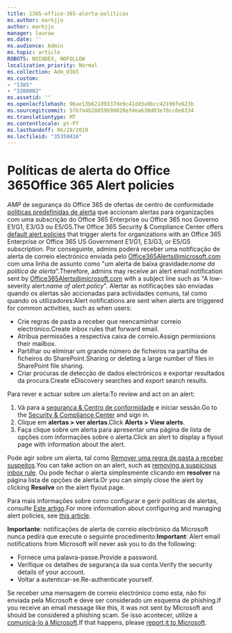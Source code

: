 ```yaml
---
title: 1385-office-365-alerta-políticas
ms.author: markjjo
author: markjjo
manager: lauraw
ms.date: ''
ms.audience: Admin
ms.topic: article
ROBOTS: NOINDEX, NOFOLLOW
localization_priority: Normal
ms.collection: Adm_O365
ms.custom:
- "1385"
- "3200002"
ms.assetid: ''
ms.openlocfilehash: 96ae13b62109337de9c41dd3a9bcc42196fe623b
ms.sourcegitcommit: 5fb7a4b28859690020efdea630d03e70cc0e6334
ms.translationtype: MT
ms.contentlocale: pt-PT
ms.lasthandoff: 06/28/2019
ms.locfileid: "35359416"
---
```

# <a name="office-365-alert-policies"></a><span data-ttu-id="dd7fb-102">Políticas de alerta do Office 365</span><span class="sxs-lookup"><span data-stu-id="dd7fb-102">Office 365 Alert policies</span></span>

<span data-ttu-id="dd7fb-103">_AMP_ de segurança do Office 365 de ofertas de centro de conformidade [políticas predefinidas de alerta](https://docs.microsoft.com/office365/securitycompliance/alert-policies#default-alert-policies) que accionam alertas para organizações com uma subscrição do Office 365 Enterprise ou Office 365 nos Governo E1/G1, E3/G3 ou E5/G5.</span><span class="sxs-lookup"><span data-stu-id="dd7fb-103">The Office 365 Security & Compliance Center offers [default alert policies](https://docs.microsoft.com/office365/securitycompliance/alert-policies#default-alert-policies) that trigger alerts for organizations with an Office 365 Enterprise or Office 365 US Government E1/G1, E3/G3, or E5/G5 subscription.</span></span> <span data-ttu-id="dd7fb-104">Por conseguinte, admins poderá receber uma notificação de alerta de correio electrónico enviada pelo Office365Alerts@microsoft.com com uma linha de assunto como "um alerta de baixa gravidade:*nome da política de alerta*".</span><span class="sxs-lookup"><span data-stu-id="dd7fb-104">Therefore, admins may receive an alert email notification sent by Office365Alerts@microsoft.com with a subject line such as "A low-severity alert:*name of alert policy*".</span></span> <span data-ttu-id="dd7fb-105">Alertar as notificações são enviadas quando os alertas são accionadas para actividades comuns, tal como quando os utilizadores:</span><span class="sxs-lookup"><span data-stu-id="dd7fb-105">Alert notifications are sent when alerts are triggered for common activities, such as when users:</span></span>

- <span data-ttu-id="dd7fb-106">Crie regras de pasta a receber que reencaminhar correio electrónico.</span><span class="sxs-lookup"><span data-stu-id="dd7fb-106">Create inbox rules that forward email.</span></span>
- <span data-ttu-id="dd7fb-107">Atribua permissões a respectiva caixa de correio.</span><span class="sxs-lookup"><span data-stu-id="dd7fb-107">Assign permissions their mailbox.</span></span>
- <span data-ttu-id="dd7fb-108">Partilhar ou eliminar um grande número de ficheiros na partilha de ficheiros do SharePoint.</span><span class="sxs-lookup"><span data-stu-id="dd7fb-108">Sharing or deleting a large number of files in SharePoint file sharing.</span></span>
- <span data-ttu-id="dd7fb-109">Criar procuras de detecção de dados electrónicos e exportar resultados da procura.</span><span class="sxs-lookup"><span data-stu-id="dd7fb-109">Create eDiscovery searches and export search results.</span></span>

<span data-ttu-id="dd7fb-110">Para rever e actuar sobre um alerta:</span><span class="sxs-lookup"><span data-stu-id="dd7fb-110">To review and act on an alert:</span></span>

1. <span data-ttu-id="dd7fb-111">Vá para a [segurança & Centro de conformidade](https://protection.office.com) e iniciar sessão.</span><span class="sxs-lookup"><span data-stu-id="dd7fb-111">Go to the [Security & Compliance Center](https://protection.office.com) and sign in.</span></span>
2. <span data-ttu-id="dd7fb-112">Clique em **alertas > ver alertas**.</span><span class="sxs-lookup"><span data-stu-id="dd7fb-112">Click **Alerts > View alerts**.</span></span>
3. <span data-ttu-id="dd7fb-113">Faça clique sobre um alerta para apresentar uma página de lista de opções com informações sobre o alerta.</span><span class="sxs-lookup"><span data-stu-id="dd7fb-113">Click an alert to display a flyout page with information about the alert.</span></span>

<span data-ttu-id="dd7fb-114">Pode agir sobre um alerta, tal como [Remover uma regra de pasta a receber suspeitos](https://docs.microsoft.com/office365/securitycompliance/responding-to-a-compromised-email-account).</span><span class="sxs-lookup"><span data-stu-id="dd7fb-114">You can take action on an alert, such as [removing a suspicious inbox rule](https://docs.microsoft.com/office365/securitycompliance/responding-to-a-compromised-email-account).</span></span> <span data-ttu-id="dd7fb-115">Ou pode fechar o alerta simplesmente clicando em **resolver** na página lista de opções de alerta.</span><span class="sxs-lookup"><span data-stu-id="dd7fb-115">Or you can simply close the alert by clicking **Resolve** on the alert flyout page.</span></span>

<span data-ttu-id="dd7fb-116">Para mais informações sobre como configurar e gerir políticas de alertas, consulte [Este artigo](https://docs.microsoft.com/office365/securitycompliance/alert-policies).</span><span class="sxs-lookup"><span data-stu-id="dd7fb-116">For more information about configuring and managing alert policies, see  [this article](https://docs.microsoft.com/office365/securitycompliance/alert-policies).</span></span>

<span data-ttu-id="dd7fb-117">**Importante**: notificações de alerta de correio electrónico da Microsoft nunca pedirá que execute o seguinte procedimento:</span><span class="sxs-lookup"><span data-stu-id="dd7fb-117">**Important**: Alert email notifications from Microsoft will never ask you to do the following:</span></span>

- <span data-ttu-id="dd7fb-118">Fornece uma palavra-passe.</span><span class="sxs-lookup"><span data-stu-id="dd7fb-118">Provide a password.</span></span>
- <span data-ttu-id="dd7fb-119">Verifique os detalhes de segurança da sua conta.</span><span class="sxs-lookup"><span data-stu-id="dd7fb-119">Verify the security details of your account.</span></span>
- <span data-ttu-id="dd7fb-120">Voltar a autenticar-se.</span><span class="sxs-lookup"><span data-stu-id="dd7fb-120">Re-authenticate yourself.</span></span>

<span data-ttu-id="dd7fb-121">Se receber uma mensagem de correio electrónico como esta, não foi enviada pela Microsoft e deve ser considerado um esquema de phishing.</span><span class="sxs-lookup"><span data-stu-id="dd7fb-121">If you receive an email message like this, it was not sent by Microsoft and should be considered a phishing scam.</span></span> <span data-ttu-id="dd7fb-122">Se isso acontecer, utilize a [comunicá-lo à Microsoft](https://docs.microsoft.com/office365/SecurityCompliance/report-junk-email-and-phishing-scams-in-outlook-on-the-web-eop).</span><span class="sxs-lookup"><span data-stu-id="dd7fb-122">If that happens, please [report it to Microsoft](https://docs.microsoft.com/office365/SecurityCompliance/report-junk-email-and-phishing-scams-in-outlook-on-the-web-eop).</span></span>